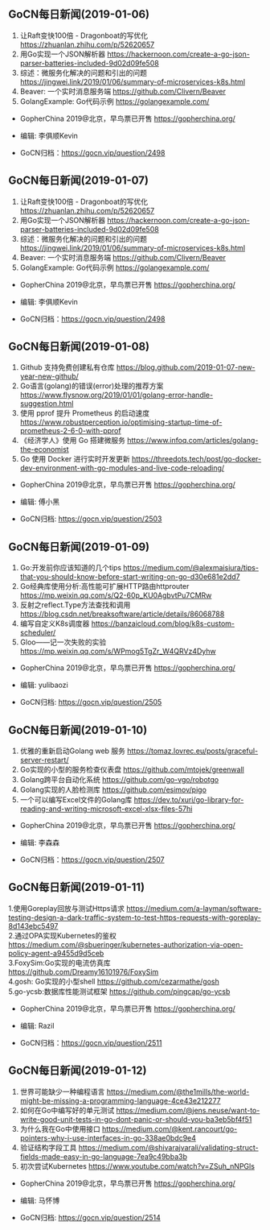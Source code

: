 ## GoCN每日新闻(2019-01-06)

1. 让Raft变快100倍 - Dragonboat的写优化 https://zhuanlan.zhihu.com/p/52620657
2. 用Go实现一个JSON解析器 https://hackernoon.com/create-a-go-json-parser-batteries-included-9d02d09fe508
3. 综述：微服务化解决的问题和引出的问题 https://jingwei.link/2019/01/06/summary-of-microservices-k8s.html
4. Beaver: 一个实时消息服务端 https://github.com/Clivern/Beaver
5. GolangExample: Go代码示例 https://golangexample.com/

* GopherChina 2019@北京，早鸟票已开售 https://gopherchina.org/

* 编辑: 李俱顺Kevin
* GoCN归档：https://gocn.vip/question/2498



## GoCN每日新闻(2019-01-07)

1. 让Raft变快100倍 - Dragonboat的写优化 https://zhuanlan.zhihu.com/p/52620657
2. 用Go实现一个JSON解析器 https://hackernoon.com/create-a-go-json-parser-batteries-included-9d02d09fe508
3. 综述：微服务化解决的问题和引出的问题 https://jingwei.link/2019/01/06/summary-of-microservices-k8s.html
4. Beaver: 一个实时消息服务端 https://github.com/Clivern/Beaver
5. GolangExample: Go代码示例 https://golangexample.com/

* GopherChina 2019@北京，早鸟票已开售 https://gopherchina.org/

* 编辑: 李俱顺Kevin
* GoCN归档：https://gocn.vip/question/2498


## GoCN每日新闻(2019-01-08)

1. Github 支持免费创建私有仓库 https://blog.github.com/2019-01-07-new-year-new-github/
2. Go语言(golang)的错误(error)处理的推荐方案 https://www.flysnow.org/2019/01/01/golang-error-handle-suggestion.html
3. 使用 pprof 提升 Prometheus 的启动速度 https://www.robustperception.io/optimising-startup-time-of-prometheus-2-6-0-with-pprof
4. 《经济学人》使用 Go 搭建微服务 https://www.infoq.com/articles/golang-the-economist
5. Go 使用 Docker 进行实时开发更新 https://threedots.tech/post/go-docker-dev-environment-with-go-modules-and-live-code-reloading/

* GopherChina 2019@北京，早鸟票已开售 https://gopherchina.org/

* 编辑: 傅小黑
* GoCN归档: https://gocn.vip/question/2503

## GoCN每日新闻(2019-01-09)

1. Go:开发前你应该知道的几个tips https://medium.com/@alexmaisiura/tips-that-you-should-know-before-start-writing-on-go-d30e681e2dd7
2. Go经典库使用分析:高性能可扩展HTTP路由httprouter  https://mp.weixin.qq.com/s/Q2-60p_KU0AgbvtPu7CMRw
3. 反射之reflect.Type方法查找和调用 https://blog.csdn.net/breaksoftware/article/details/86068788
4. 编写自定义K8s调度器 https://banzaicloud.com/blog/k8s-custom-scheduler/
5. Gloo——记一次失败的实验 https://mp.weixin.qq.com/s/WPmog5TgZr_W4QRVz4Dyhw

* GopherChina 2019@北京，早鸟票已开售 https://gopherchina.org/

* 编辑: yulibaozi
* GoCN归档: https://gocn.vip/question/2505

## GoCN每日新闻(2019-01-10)

1. 优雅的重新启动Golang web 服务 https://tomaz.lovrec.eu/posts/graceful-server-restart/
2. Go实现的小型的服务检查仪表盘 https://github.com/mtojek/greenwall
3. Golang跨平台自动化系统 https://github.com/go-vgo/robotgo
4. Golang实现的人脸检测库 https://github.com/esimov/pigo
5. 一个可以编写Excel文件的Golang库 https://dev.to/xuri/go-library-for-reading-and-writing-microsoft-excel-xlsx-files-57hi

* GopherChina 2019@北京，早鸟票已开售 https://gopherchina.org/

* 编辑: 李森森
* GoCN归档：https://gocn.vip/question/2507

## GoCN每日新闻(2019-01-11)

1.使用Goreplay回放与测试Https请求 https://medium.com/a-layman/software-testing-design-a-dark-traffic-system-to-test-https-requests-with-goreplay-8d143ebc5497  
2.通过OPA实现Kubernetes的鉴权 https://medium.com/@sbueringer/kubernetes-authorization-via-open-policy-agent-a9455d9d5ceb  
3.FoxySim:Go实现的电流仿真库 https://github.com/Dreamy16101976/FoxySim  
4.gosh: Go实现的小型shell https://github.com/cezarmathe/gosh  
5.go-ycsb:数据库性能测试框架 https://github.com/pingcap/go-ycsb    

* GopherChina 2019@北京，早鸟票已开售 https://gopherchina.org/    

* 编辑: Razil  
* GoCN归档：https://gocn.vip/question/2511  

## GoCN每日新闻(2019-01-12)

1. 世界可能缺少一种编程语言 https://medium.com/@the1mills/the-world-might-be-missing-a-programming-language-4ce43e212277
2. 如何在Go中编写好的单元测试 https://medium.com/@jens.neuse/want-to-write-good-unit-tests-in-go-dont-panic-or-should-you-ba3eb5bf4f51
3. 为什么我在Go中使用接口 https://medium.com/@kent.rancourt/go-pointers-why-i-use-interfaces-in-go-338ae0bdc9e4
4. 验证结构字段工具 https://medium.com/@shivarajvarali/validating-struct-fields-made-easy-in-go-language-7ea9c49bba3b
5. 初次尝试Kubernetes https://www.youtube.com/watch?v=ZSuh_nNPGls

* GopherChina 2019@北京，早鸟票已开售 https://gopherchina.org/

* 编辑: 马怀博
* GoCN归档: https://gocn.vip/question/2514
